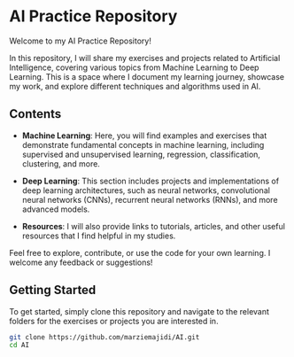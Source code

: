 # AI Practice Repository

Welcome to my AI Practice Repository!

In this repository, I will share my exercises and projects related to Artificial Intelligence, covering various topics from Machine Learning to Deep Learning. This is a space where I document my learning journey, showcase my work, and explore different techniques and algorithms used in AI.

## Contents

- **Machine Learning**: Here, you will find examples and exercises that demonstrate fundamental concepts in machine learning, including supervised and unsupervised learning, regression, classification, clustering, and more.
  
- **Deep Learning**: This section includes projects and implementations of deep learning architectures, such as neural networks, convolutional neural networks (CNNs), recurrent neural networks (RNNs), and more advanced models.

- **Resources**: I will also provide links to tutorials, articles, and other useful resources that I find helpful in my studies.

Feel free to explore, contribute, or use the code for your own learning. I welcome any feedback or suggestions!

## Getting Started

To get started, simply clone this repository and navigate to the relevant folders for the exercises or projects you are interested in.

```bash
git clone https://github.com/marziemajidi/AI.git
cd AI
